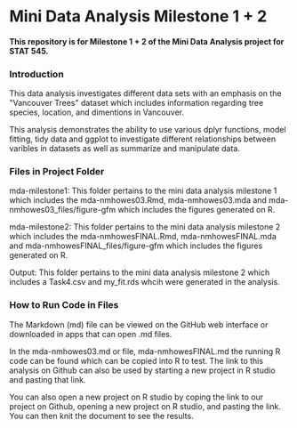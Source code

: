 # Mini Data Analysis Milestone 1 + 2
#### This repository is for Milestone 1 + 2 of the Mini Data Analysis project for STAT 545. 
### __Introduction__
This data analysis investigates different data sets with an emphasis on the "Vancouver Trees" dataset which includes information regarding tree species, location, and dimentions in Vancouver. 

This analysis demonstrates the ability to use various dplyr functions, model fitting, tidy data and ggplot to investigate different relationships between varibles in datasets as well as summarize and manipulate data. 

### Files in Project Folder

mda-milestone1: This folder pertains to the mini data analysis milestone 1 which includes the mda-nmhowes03.Rmd, mda-nmhowes03.mda and mda-nmhowes03_files/figure-gfm which includes the figures generated on R.

mda-milestone2: This folder pertains to the mini data analysis milestone 2 which includes the mda-nmhowesFINAL.Rmd, mda-nmhowesFINAL.mda and mda-nmhowesFINAL_files/figure-gfm which includes the figures generated on R.

Output: This folder pertains to the mini data analysis milestone 2 which includes a Task4.csv and my_fit.rds whcih were generated in the analysis.

### How to Run Code in Files 

The Markdown (md) file can be viewed on the GitHub web interface or downloaded in apps that can open .md files. 

In the mda-nmhowes03.md or file, mda-nmhowesFINAL.md the running R code can be found which can be copied into R to test. The link to this analysis on Github can also be used by starting a new project in R studio and pasting that link. 

You can also open a new project on R studio by coping the link to our project on Github, opening a new project on R studio, and pasting the link. You can then knit the document to see the results.


